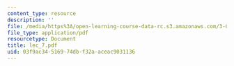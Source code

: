 ```yaml
---
content_type: resource
description: ''
file: /media/https%3A/open-learning-course-data-rc.s3.amazonaws.com/3-064-polymer-engineering-fall-2003/03f9ac34516974dbf32aaceac9031136_lec_7.pdf
file_type: application/pdf
resourcetype: Document
title: lec_7.pdf
uid: 03f9ac34-5169-74db-f32a-aceac9031136
---
```

